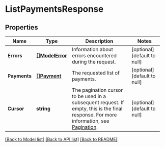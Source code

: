 # ListPaymentsResponse

## Properties

 Name         | Type                         | Description                                                                                                                                                                                            | Notes                        
--------------|------------------------------|--------------------------------------------------------------------------------------------------------------------------------------------------------------------------------------------------------|------------------------------
 **Errors**   | [**[]ModelError**](Error.md) | Information about errors encountered during the request.                                                                                                                                               | [optional] [default to null] 
 **Payments** | [**[]Payment**](Payment.md)  | The requested list of payments.                                                                                                                                                                        | [optional] [default to null] 
 **Cursor**   | **string**                   | The pagination cursor to be used in a subsequent request. If empty, this is the final response.  For more information, see [Pagination](https://developer.squareup.com/docs/basics/api101/pagination). | [optional] [default to null] 

[[Back to Model list]](../README.md#documentation-for-models) [[Back to API list]](../README.md#documentation-for-api-endpoints) [[Back to README]](../README.md)


